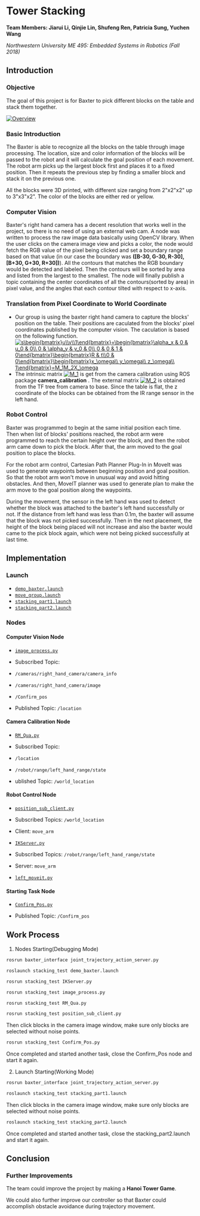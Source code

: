 # Tower Stacking
**Team Members: Jiarui Li, Qinjie Lin, Shufeng Ren, Patricia Sung, Yuchen Wang**

*Northwestern University ME 495: Embedded Systems in Robotics (Fall 2018)*


## Introduction
### Objective
The goal of this project is for Baxter to pick different blocks on the table and stack them together.

[![Overview](https://img.youtube.com/vi/SKFFj9aCwcA/0.jpg)](https://www.youtube.com/watch?v=SKFFj9aCwcA)

### Basic Introduction
The Baxter is able to recognize all the blocks on the table through image processing. The location, size and color information of the blocks will be passed to the robot and it will calculate the goal position of each movement. The robot arm picks up the largest block first and places it to a fixed position. Then it repeats the previous step by finding a smaller block and stack it on the previous one.

All the blocks were 3D printed, with different size ranging from 2"x2"x2" up to 3"x3"x2". The color of the blocks are either red or yellow.

### Computer Vision
Baxter's right hand camera has a decent resolution that works well in the project, so there is no need of using an external web cam. A node was written to process the raw image data basically using OpenCV library. When the user clicks on the camera image view and picks a color, the node would fetch the RGB value of the pixel being clicked and set a boundary range based on that value (in our case the boundary was **([B-30, G-30, R-30],[B+30, G+30, R+30])**). All the contours that matches the RGB boundary would be detected and labeled. Then the contours will be sorted by area and listed from the largest to the smallest. The node will finally publish a topic containing the center coordinates of all the contours(sorted by area) in pixel value, and the angles that each contour tilted with respect to x-axis.

### Translation from Pixel Coordinate to World Coordinate
* Our group is using the baxter right hand camera to capture the blocks' position on the table. Their positions are caculated from the blocks' pixel coordinates published by the computer vision. The caculation is based on the following function.  
<a href="https://www.codecogs.com/eqnedit.php?latex=s\begin{bmatrix}u\\v\\1\end{bmatrix}=\begin{bmatrix}\alpha_x&space;&&space;0&space;&&space;u_0&space;&&space;0\\&space;0&space;&&space;\alpha_y&space;&&space;v_0&space;&&space;0\\&space;0&space;&&space;0&space;&&space;1&space;&&space;0\end{bmatrix}\begin{bmatrix}R&space;&&space;t\\0&space;&&space;0\end{bmatrix}\begin{bmatrix}x_\omega\\&space;y_\omega\\&space;z_\omega\\&space;1\end{bmatrix}=M_1M_2X_\omega" target="_blank"><img src="https://latex.codecogs.com/gif.latex?s\begin{bmatrix}u\\v\\1\end{bmatrix}=\begin{bmatrix}\alpha_x&space;&&space;0&space;&&space;u_0&space;&&space;0\\&space;0&space;&&space;\alpha_y&space;&&space;v_0&space;&&space;0\\&space;0&space;&&space;0&space;&&space;1&space;&&space;0\end{bmatrix}\begin{bmatrix}R&space;&&space;t\\0&space;&&space;0\end{bmatrix}\begin{bmatrix}x_\omega\\&space;y_\omega\\&space;z_\omega\\&space;1\end{bmatrix}=M_1M_2X_\omega" title="s\begin{bmatrix}u\\v\\1\end{bmatrix}=\begin{bmatrix}\alpha_x & 0 & u_0 & 0\\ 0 & \alpha_y & v_0 & 0\\ 0 & 0 & 1 & 0\end{bmatrix}\begin{bmatrix}R & t\\0 & 0\end{bmatrix}\begin{bmatrix}x_\omega\\ y_\omega\\ z_\omega\\ 1\end{bmatrix}=M_1M_2X_\omega" /></a>
* The intrinsic matrix <a href="https://www.codecogs.com/eqnedit.php?latex=M_1" target="_blank"><img src="https://latex.codecogs.com/gif.latex?M_1" title="M_1" /></a> is get from the camera calibration using ROS package **camera_calibration** . The external matrix <a href="https://www.codecogs.com/eqnedit.php?latex=M_2" target="_blank"><img src="https://latex.codecogs.com/gif.latex?M_2" title="M_2" /></a> is obtained from the TF tree from camera to base. Since the table is flat, the z coordinate of the blocks can be obtained from the IR range sensor in the left hand.

### Robot Control
Baxter was programmed to begin at the same initial position each time. Then when list of blocks' positions reached, the robot arm were programmed to reach the certain height over the block, and then the robot arm came down to pick the block. After that, the arm moved to the goal position to place the blocks.

For the robot arm control, Cartesian Path Planner Plug-In in MoveIt was used to generate waypoints between beginning position and goal position. So that the robot arm won't move in unusual way and avoid hitting obstacles. And then, MoveIT planner was used to generate plan to make the arm move to the goal position along the waypoints.

During the movement, the sensor in the left hand was used to detect whether the block was attached to the baxter's left hand successfully or not. If the distance from left hand was less than 0.1m, the baxter will assume that the block was not picked successfully. Then in the next placement, the height of the block being placed will not increase and also the baxter would came to the pick block again, which were not being picked successfully at last time.


## Implementation
### Launch
* [`demo_baxter.launch`](launch/demo_baxter.launch)  
* [`move_group.launch`](launch/move_group.launch)  
* [`stacking_part1.launch`](launch/stacking_part1.launch)  
* [`stacking_part2.launch`](launch/stacking_part2.launch)  

### Nodes
#### Computer Vision Node
* [`image_process.py`](src/image_process.py)

* Subscribed Topic:  
* `/cameras/right_hand_camera/camera_info`  
* `/cameras/right_hand_camera/image`  
* `/Confirm_pos`  

* Published Topic: `/location`


#### Camera Calibration Node
* [`RM_Qua.py`](src/RM_Qua.py)

* Subscribed Topic:  
* `/location`  
* `/robot/range/left_hand_range/state`

* ublished Topic: `/world_location`


#### Robot Control Node
* [`position_sub_client.py`](src/position_sub_client.py)

* Subscribed Topics: `/world_location`

* Client: `move_arm`

* [`IKServer.py`](src/IKServer.py)

* Subscribed Topics: `/robot/range/left_hand_range/state`

* Server: `move_arm`  

* [`left_moveit.py`](src/left_moveit.py)


#### Starting Task Node
* [`Confirm_Pos.py`](src/Confirm_Pos)

* Published Topic: `/Confirm_pos`

## Work Process
1. Nodes Starting(Debugging Mode)
```bash
rosrun baxter_interface joint_trajectory_action_server.py
```
```bash
roslaunch stacking_test demo_baxter.launch
```
```bash
rosrun stacking_test IKServer.py
```
```bash
rosrun stacking_test image_process.py
```
```bash
rosrun stacking_test RM_Qua.py
```
```bash
rosrun stacking_test position_sub_client.py
```
Then click blocks in the camera image window, make sure only blocks are selected without noise points.
```bash
rosrun stacking_test Confirm_Pos.py
```
Once completed and started another task, close the Confirm_Pos node and start it again.

2. Launch Starting(Working Mode)
```bash
rosrun baxter_interface joint_trajectory_action_server.py
```
```bash
roslaunch stacking_test stacking_part1.launch
```
Then click blocks in the camera image window, make sure only blocks are selected without noise points.
```bash
roslaunch stacking_test stacking_part2.launch
```
Once completed and started another task, close the stacking_part2.launch and start it again.

## Conclusion
### Further Improvements
The team could improve the project by making a **Hanoi Tower Game**.

We could also further improve our controller so that Baxter could accomplish obstacle avoidance during trajectory movement.